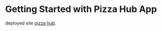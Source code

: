# Getting Started with Pizza Hub App

deployed site [pizza hub](https://pizza-hub-007.netlify.app/).

